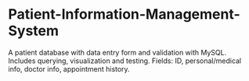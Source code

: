 # Patient-Information-Management-System
A patient database with data entry form and validation with MySQL. Includes querying, visualization and testing. Fields: ID, personal/medical info, doctor info, appointment history.
